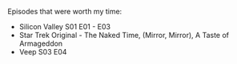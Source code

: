 Episodes that were worth my time:

- Silicon Valley S01 E01 - E03
- Star Trek Original - The Naked Time, (Mirror, Mirror), A Taste of Armageddon
- Veep S03 E04
